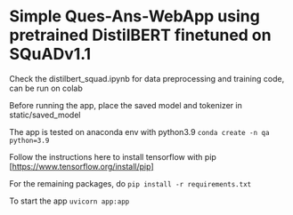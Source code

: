 # Simple Ques-Ans-WebApp using pretrained DistilBERT finetuned on SQuADv1.1

Check the distilbert_squad.ipynb for data preprocessing and training code, can be run on colab  

Before running the app, place the saved model and tokenizer in static/saved_model  

The app is tested on anaconda env with python3.9
`conda create -n qa python=3.9`  

Follow the instructions here to install tensorflow with pip
[https://www.tensorflow.org/install/pip]  

For the remaining packages, do
`pip install -r requirements.txt`  

To start the app
`uvicorn app:app`
